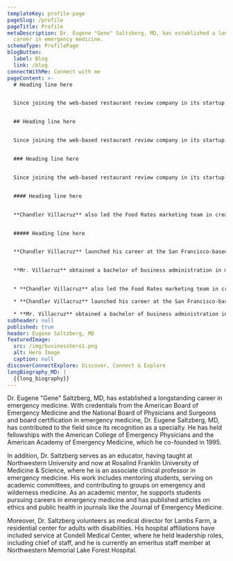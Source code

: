 ```yaml
---
templateKey: profile-page
pageSlug: /profile
pageTitle: Profile
metaDescription: Dr. Eugene "Gene" Saltzberg, MD, has established a longstanding
  career in emergency medicine.
schemaType: ProfilePage
blogButton:
  label: Blog
  link: /blog
connectWithMe: Connect with me
pageContent: >-
  # Heading line here


  Since joining the web-based restaurant review company in its startup phase, **Chandler Villacruz** has spearheaded market research activities that have allowed the firm to build effective advertising campaigns and achieve sound business growth.


  ## Heading line here


  Since joining the web-based restaurant review company in its startup phase, **Chandler Villacruz** has spearheaded market research activities that have allowed the firm to build effective advertising campaigns and achieve sound business growth.


  ### Heading line here


  Since joining the web-based restaurant review company in its startup phase, **Chandler Villacruz** has spearheaded market research activities that have allowed the firm to build effective advertising campaigns and achieve sound business growth.


  #### Heading line here


  **Chandler Villacruz** also led the Food Rates marketing team in creating a successful *user rewards program* that boosted online signups by 10,000 accounts in its first 30 days. For his achievements in his field, the [San Francisco Business Times](file:///home/surajit/Downloads/executives%20(2)/executives/profile.html#) recognized him as one of its “40 Under 40” *business leaders* in 2014.


  ##### Heading line here


  **Chandler Villacruz** launched his career at the San Francisco-based Healthy Living. After only six years with the firm, he advanced from his position of marketing associate to the role of marketing director.


  **Mr. Villacruz** obtained a bachelor of business administration in marketing from the Mays Business School at Texas A&M University, where he pursued the Advertising Strategy career track. Subsequently, he earned a master of science in marketing at the University of Southern California.


  * **Chandler Villacruz** also led the Food Rates marketing team in creating a successful *user rewards program* that boosted online signups by 10,000 accounts in its first 30 days. For his achievements in his field, the [San Francisco Business Times](file:///home/surajit/Downloads/executives%20(2)/executives/profile.html#) recognized him as one of its “40 Under 40” *business leaders* in 2014.

  * **Chandler Villacruz** launched his career at the San Francisco-based Healthy Living. After only six years with the firm, he advanced from his position of marketing associate to the role of marketing director.

  * **Mr. Villacruz** obtained a bachelor of business administration in marketing from the Mays Business School at Texas A&M University, where he pursued the Advertising Strategy career track. Subsequently, he earned a master of science in marketing at the University of Southern California.
subheader: null
published: true
header: Eugene Saltzberg, MD
featuredImage:
  src: /img/businesshero1.png
  alt: Hero Image
  caption: null
discoverConnectExplore: Discover, Connect & Explore
longBiography_MD: |
  {{long_biography}}
---
```

Dr. Eugene "Gene" Saltzberg, MD, has established a longstanding career in emergency medicine. With credentials from the American Board of Emergency Medicine and the National Board of Physicians and Surgeons and board certification in emergency medicine, Dr. Eugene Saltzberg, MD, has contributed to the field since its recognition as a specialty. He has held fellowships with the American College of Emergency Physicians and the American Academy of Emergency Medicine, which he co-founded in 1995.

In addition, Dr. Saltzberg serves as an educator, having taught at Northwestern University and now at Rosalind Franklin University of Medicine & Science, where he is an associate clinical professor in emergency medicine. His work includes mentoring students, serving on academic committees, and contributing to groups on emergency and wilderness medicine. As an academic mentor, he supports students pursuing careers in emergency medicine and has published articles on ethics and public health in journals like the Journal of Emergency Medicine.

Moreover, Dr. Saltzberg volunteers as medical director for Lambs Farm, a residential center for adults with disabilities. His hospital affiliations have included service at Condell Medical Center, where he held leadership roles, including chief of staff, and he is currently an emeritus staff member at Northwestern Memorial Lake Forest Hospital.